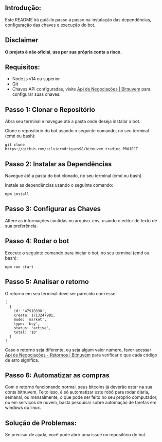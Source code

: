## **Introdução:**

Este README irá guiá-lo passo a passo na instalação das dependências, configuração das chaves e execução do bot.

## **Disclaimer**


**O projeto é não oficial, use por sua própria conta a risco.**
  

## **Requisitos:**

 - Node.js v14 ou superior  
 - Git
 - Chaves API configuradas, visite [Api de Negociações | Bitnuvem](https://bitnuvem.com/trade-api) para configurar suas chaves.

## **Passo 1: Clonar o Repositório**

Abra seu terminal e navegue até a pasta onde deseja instalar o bot.

Clone o repositório do bot usando o seguinte comando, no seu terminal (cmd ou bash):

    git clone https://github.com/silviorodrigues98/bitnuvem_trading_PROJECT

## **Passo 2: Instalar as Dependências**

Navegue até a pasta do bot clonado, no seu terminal (cmd ou bash).

Instale as dependências usando o seguinte comando:

    npm install

## **Passo 3: Configurar as Chaves**

Altere as informações contidas no arquivo .env, usando o editor de texto de sua preferência.

## **Passo 4: Rodar o bot**

Execute o seguinte comando para iniciar o bot, no seu terminal (cmd ou bash):

    npm run start
    

## **Passo 5: Analisar o retorno**

O retorno em seu terminal deve ser parecido com esse:

    [
      {
        id: '47918998',
        create: 1713247981,
        mode: 'market',
        type: 'buy',
        status: 'active',
        total: '10'
      }
    ]
    
Caso o retorno seja diferente, ou seja algum valor numero, favor acessar [Api de Negociações - Retornos | Bitnuvem](https://bitnuvem.com/trade-api/retornos) para verificar o que cada código de erro significa.


## **Passo 6: Automatizar as compras**

Com o retorno funcionando normal, seus bitcoins já deverão estar na sua conta bitnuvem.
Feito isso, é só automatizar este robô para rodar diária, semanal, ou mensalmente, o que pode ser feito no seu proprio computador, ou em serviços de nuvem, basta pesquisar sobre automação de tarefas em windows ou linux.

## ****Solução de Problemas:****

Se precisar de ajuda, você pode abrir uma issue no repositório do bot.
